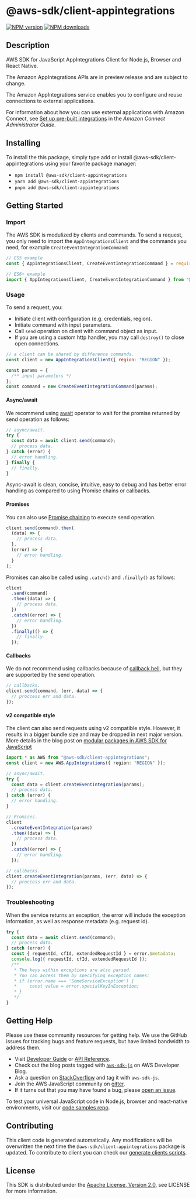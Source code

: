 # @aws-sdk/client-appintegrations

[![NPM version](https://img.shields.io/npm/v/@aws-sdk/client-appintegrations/latest.svg)](https://www.npmjs.com/package/@aws-sdk/client-appintegrations)
[![NPM downloads](https://img.shields.io/npm/dm/@aws-sdk/client-appintegrations.svg)](https://www.npmjs.com/package/@aws-sdk/client-appintegrations)

## Description

AWS SDK for JavaScript AppIntegrations Client for Node.js, Browser and React Native.

<p>The Amazon AppIntegrations APIs are in preview release and are subject to change.</p>

<p>The Amazon AppIntegrations service enables you to configure and reuse connections to external applications.</p>
<p>For information about how you can use external applications with Amazon Connect, see <a href="https://docs.aws.amazon.com/connect/latest/adminguide/crm.html">Set up pre-built integrations</a> in the <i>Amazon Connect Administrator Guide</i>.</p>

## Installing

To install the this package, simply type add or install @aws-sdk/client-appintegrations
using your favorite package manager:

- `npm install @aws-sdk/client-appintegrations`
- `yarn add @aws-sdk/client-appintegrations`
- `pnpm add @aws-sdk/client-appintegrations`

## Getting Started

### Import

The AWS SDK is modulized by clients and commands.
To send a request, you only need to import the `AppIntegrationsClient` and
the commands you need, for example `CreateEventIntegrationCommand`:

```js
// ES5 example
const { AppIntegrationsClient, CreateEventIntegrationCommand } = require("@aws-sdk/client-appintegrations");
```

```ts
// ES6+ example
import { AppIntegrationsClient, CreateEventIntegrationCommand } from "@aws-sdk/client-appintegrations";
```

### Usage

To send a request, you:

- Initiate client with configuration (e.g. credentials, region).
- Initiate command with input parameters.
- Call `send` operation on client with command object as input.
- If you are using a custom http handler, you may call `destroy()` to close open connections.

```js
// a client can be shared by difference commands.
const client = new AppIntegrationsClient({ region: "REGION" });

const params = {
  /** input parameters */
};
const command = new CreateEventIntegrationCommand(params);
```

#### Async/await

We recommend using [await](https://developer.mozilla.org/en-US/docs/Web/JavaScript/Reference/Operators/await)
operator to wait for the promise returned by send operation as follows:

```js
// async/await.
try {
  const data = await client.send(command);
  // process data.
} catch (error) {
  // error handling.
} finally {
  // finally.
}
```

Async-await is clean, concise, intuitive, easy to debug and has better error handling
as compared to using Promise chains or callbacks.

#### Promises

You can also use [Promise chaining](https://developer.mozilla.org/en-US/docs/Web/JavaScript/Guide/Using_promises#chaining)
to execute send operation.

```js
client.send(command).then(
  (data) => {
    // process data.
  },
  (error) => {
    // error handling.
  }
);
```

Promises can also be called using `.catch()` and `.finally()` as follows:

```js
client
  .send(command)
  .then((data) => {
    // process data.
  })
  .catch((error) => {
    // error handling.
  })
  .finally(() => {
    // finally.
  });
```

#### Callbacks

We do not recommend using callbacks because of [callback hell](http://callbackhell.com/),
but they are supported by the send operation.

```js
// callbacks.
client.send(command, (err, data) => {
  // proccess err and data.
});
```

#### v2 compatible style

The client can also send requests using v2 compatible style.
However, it results in a bigger bundle size and may be dropped in next major version. More details in the blog post
on [modular packages in AWS SDK for JavaScript](https://aws.amazon.com/blogs/developer/modular-packages-in-aws-sdk-for-javascript/)

```ts
import * as AWS from "@aws-sdk/client-appintegrations";
const client = new AWS.AppIntegrations({ region: "REGION" });

// async/await.
try {
  const data = client.createEventIntegration(params);
  // process data.
} catch (error) {
  // error handling.
}

// Promises.
client
  .createEventIntegration(params)
  .then((data) => {
    // process data.
  })
  .catch((error) => {
    // error handling.
  });

// callbacks.
client.createEventIntegration(params, (err, data) => {
  // proccess err and data.
});
```

### Troubleshooting

When the service returns an exception, the error will include the exception information,
as well as response metadata (e.g. request id).

```js
try {
  const data = await client.send(command);
  // process data.
} catch (error) {
  const { requestId, cfId, extendedRequestId } = error.$metadata;
  console.log({ requestId, cfId, extendedRequestId });
  /**
   * The keys within exceptions are also parsed.
   * You can access them by specifying exception names:
   * if (error.name === 'SomeServiceException') {
   *     const value = error.specialKeyInException;
   * }
   */
}
```

## Getting Help

Please use these community resources for getting help.
We use the GitHub issues for tracking bugs and feature requests, but have limited bandwidth to address them.

- Visit [Developer Guide](https://docs.aws.amazon.com/sdk-for-javascript/v3/developer-guide/welcome.html)
  or [API Reference](https://docs.aws.amazon.com/AWSJavaScriptSDK/v3/latest/index.html).
- Check out the blog posts tagged with [`aws-sdk-js`](https://aws.amazon.com/blogs/developer/tag/aws-sdk-js/)
  on AWS Developer Blog.
- Ask a question on [StackOverflow](https://stackoverflow.com/questions/tagged/aws-sdk-js) and tag it with `aws-sdk-js`.
- Join the AWS JavaScript community on [gitter](https://gitter.im/aws/aws-sdk-js-v3).
- If it turns out that you may have found a bug, please [open an issue](https://github.com/aws/aws-sdk-js-v3/issues/new/choose).

To test your universal JavaScript code in Node.js, browser and react-native environments,
visit our [code samples repo](https://github.com/aws-samples/aws-sdk-js-tests).

## Contributing

This client code is generated automatically. Any modifications will be overwritten the next time the `@aws-sdk/client-appintegrations` package is updated.
To contribute to client you can check our [generate clients scripts](https://github.com/aws/aws-sdk-js-v3/tree/main/scripts/generate-clients).

## License

This SDK is distributed under the
[Apache License, Version 2.0](http://www.apache.org/licenses/LICENSE-2.0),
see LICENSE for more information.
